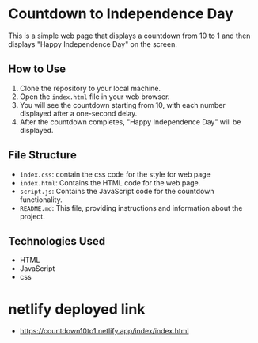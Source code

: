 # Countdown to Independence Day

This is a simple web page that displays a countdown from 10 to 1 and then displays "Happy Independence Day" on the screen.

## How to Use

1. Clone the repository to your local machine.
2. Open the `index.html` file in your web browser.
3. You will see the countdown starting from 10, with each number displayed after a one-second delay.
4. After the countdown completes, "Happy Independence Day" will be displayed.

## File Structure
- `index.css`: contain the css code for the style for web page 
- `index.html`: Contains the HTML code for the web page.
- `script.js`: Contains the JavaScript code for the countdown functionality.
- `README.md`: This file, providing instructions and information about the project.

## Technologies Used

- HTML
- JavaScript
- css

# netlify deployed link
- https://countdown10to1.netlify.app/index/index.html
